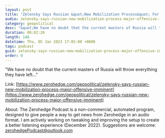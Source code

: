 ```yaml
---
layout: post
title: "Zelensky Says Russian &quot;New Mobilization Process&quot; For Major Offensive Imminent"
audio: zelensky-says-russian-new-mobilization-process-major-offensive-imminent-0
category: geopolitical
desc: "&quot;We have no doubt that the current masters of Russia will throw everything they have left...&quot;"
duration: 00:02:26
length: 146
datetime: Thu, 05 Jan 2023 17:05:00 +0000
tags: podcast
guid: zelensky-says-russian-new-mobilization-process-major-offensive-imminent-0
order: 0
---
```

&quot;We have no doubt that the current masters of Russia will throw everything they have left...&quot;

Link: [https://www.zerohedge.com/geopolitical/zelensky-says-russian-new-mobilization-process-major-offensive-imminent](https://www.zerohedge.com/geopolitical/zelensky-says-russian-new-mobilization-process-major-offensive-imminent)

About: The Zerohedge Podcast is a non-commercial, automated program, designed to give people a way to get news from Zerohedge in an audio format.  I am actively working on tweaking and improving the setup to create a better listening experience (December 2022).  Suggestions are welcome: [zerohedgePodcast@outlook.com](mailto:zerohedgePodcast@outlook.com)
